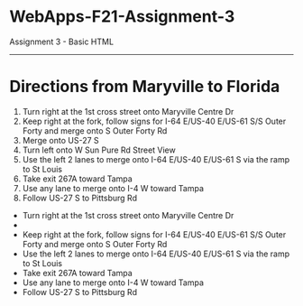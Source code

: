 # WebApps-F21-Assignment-3
Assignment 3 - Basic HTML
<hr>
<h1>Directions from Maryville to Florida</h1>
<!-- <section> -->
<ol>
<li>Turn right at the 1st cross street onto Maryville Centre Dr</li>
<li>Keep right at the fork, follow signs for I-64 E/US-40 E/US-61 S/S Outer Forty and merge onto S Outer Forty Rd</li>
   <li> Merge onto US-27 S</li>
   <li>Turn left onto W Sun Pure Rd Street View</li>
<li>Use the left 2 lanes to merge onto I-64 E/US-40 E/US-61 S via the ramp to St Louis</li>
<li>Take exit 267A toward Tampa</li>
<li>Use any lane to merge onto I-4 W toward Tampa</li>
<li>Follow US-27 S to Pittsburg Rd</li>   
</ol>

<ul>
<li>Turn right at the 1st cross street onto Maryville Centre Dr<li>
<li>Keep right at the fork, follow signs for I-64 E/US-40 E/US-61 S/S Outer Forty and merge onto S Outer Forty Rd</li>
<li>Use the left 2 lanes to merge onto I-64 E/US-40 E/US-61 S via the ramp to St Louis</li>
<li>Take exit 267A toward Tampa</li>
<li>Use any lane to merge onto I-4 W toward Tampa</li>
<li>Follow US-27 S to Pittsburg Rd</li>
</ul>
<!-- </section> -->


